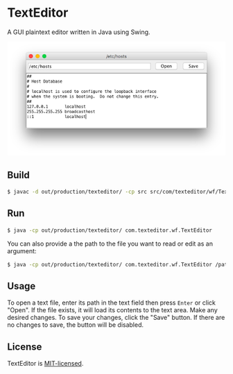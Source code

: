 # TextEditor

A GUI plaintext editor written in Java using Swing.

![Screenshot of the text editor](texteditor-screenshot.png)

## Build

```sh
$ javac -d out/production/texteditor/ -cp src src/com/texteditor/wf/TextEditor.java

```

## Run

```sh
$ java -cp out/production/texteditor/ com.texteditor.wf.TextEditor
```

You can also provide a the path to the file you want to read or edit as an argument:

```sh
$ java -cp out/production/texteditor/ com.texteditor.wf.TextEditor /path/to/text/file
```

## Usage
To open a text file, enter its path in the text field then press `Enter` or click "Open". If the file exists, it will load its contents to the text area. Make any desired changes. To save your changes, click the "Save" button. If there are no changes to save, the button will be disabled.

## License

TextEditor is [MIT-licensed](LICENSE).